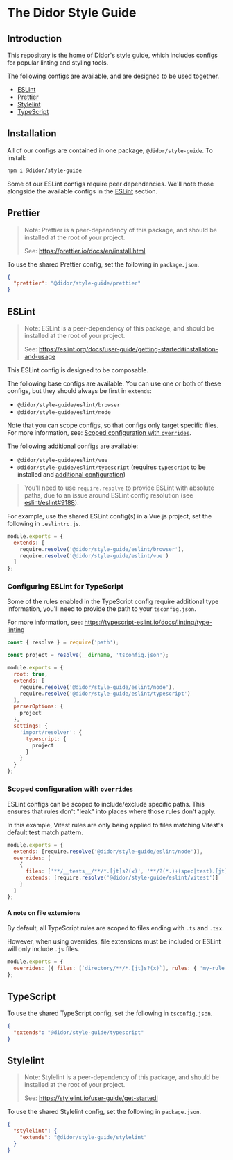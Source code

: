 # The Didor Style Guide

## Introduction

This repository is the home of Didor's style guide, which includes configs for
popular linting and styling tools.

The following configs are available, and are designed to be used together.

- [ESLint](#eslint)
- [Prettier](#prettier)
- [Stylelint](#stylelint)
- [TypeScript](#typescript)

## Installation

All of our configs are contained in one package, `@didor/style-guide`. To install:

```sh
npm i @didor/style-guide
```

Some of our ESLint configs require peer dependencies. We'll note those
alongside the available configs in the [ESLint](#eslint) section.

## Prettier

> Note: Prettier is a peer-dependency of this package, and should be installed
> at the root of your project.
>
> See: https://prettier.io/docs/en/install.html

To use the shared Prettier config, set the following in `package.json`.

```json
{
  "prettier": "@didor/style-guide/prettier"
}
```

## ESLint

> Note: ESLint is a peer-dependency of this package, and should be installed
> at the root of your project.
>
> See: https://eslint.org/docs/user-guide/getting-started#installation-and-usage

This ESLint config is designed to be composable.

The following base configs are available. You can use one or both of these
configs, but they should always be first in `extends`:

- `@didor/style-guide/eslint/browser`
- `@didor/style-guide/eslint/node`

Note that you can scope configs, so that configs only target specific files.
For more information, see: [Scoped configuration with `overrides`](#scoped-configuration-with-overrides).

The following additional configs are available:

- `@didor/style-guide/eslint/vue`
- `@didor/style-guide/eslint/typescript` (requires `typescript` to be installed and [additional configuration](#configuring-eslint-for-typescript))

> You'll need to use `require.resolve` to provide ESLint with absolute paths,
> due to an issue around ESLint config resolution (see
> [eslint/eslint#9188](https://github.com/eslint/eslint/issues/9188)).

For example, use the shared ESLint config(s) in a Vue.js project, set the
following in `.eslintrc.js`.

```js
module.exports = {
  extends: [
    require.resolve('@didor/style-guide/eslint/browser'),
    require.resolve('@didor/style-guide/eslint/vue')
  ]
};
```

### Configuring ESLint for TypeScript

Some of the rules enabled in the TypeScript config require additional type
information, you'll need to provide the path to your `tsconfig.json`.

For more information, see: https://typescript-eslint.io/docs/linting/type-linting

```js
const { resolve } = require('path');

const project = resolve(__dirname, 'tsconfig.json');

module.exports = {
  root: true,
  extends: [
    require.resolve('@didor/style-guide/eslint/node'),
    require.resolve('@didor/style-guide/eslint/typescript')
  ],
  parserOptions: {
    project
  },
  settings: {
    'import/resolver': {
      typescript: {
        project
      }
    }
  }
};
```

### Scoped configuration with `overrides`

ESLint configs can be scoped to include/exclude specific paths. This ensures
that rules don't "leak" into places where those rules don't apply.

In this example, Vitest rules are only being applied to files matching Vitest's
default test match pattern.

```js
module.exports = {
  extends: [require.resolve('@didor/style-guide/eslint/node')],
  overrides: [
    {
      files: ['**/__tests__/**/*.[jt]s?(x)', '**/?(*.)+(spec|test).[jt]s?(x)'],
      extends: [require.resolve('@didor/style-guide/eslint/vitest')]
    }
  ]
};
```

#### A note on file extensions

By default, all TypeScript rules are scoped to files ending with `.ts` and
`.tsx`.

However, when using overrides, file extensions must be included or ESLint will
only include `.js` files.

```js
module.exports = {
  overrides: [{ files: [`directory/**/*.[jt]s?(x)`], rules: { 'my-rule': 'off' } }]
};
```

## TypeScript

To use the shared TypeScript config, set the following in `tsconfig.json`.

```json
{
  "extends": "@didor/style-guide/typescript"
}
```

## Stylelint

> Note: Stylelint is a peer-dependency of this package, and should be installed
> at the root of your project.
>
> See: https://stylelint.io/user-guide/get-startedl

To use the shared Stylelint config, set the following in `package.json`.

```json
{
  "stylelint": {
    "extends": "@didor/style-guide/stylelint"
  }
}
```
